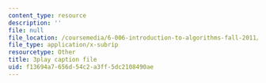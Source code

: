 ```yaml
---
content_type: resource
description: ''
file: null
file_location: /coursemedia/6-006-introduction-to-algorithms-fall-2011/f13694a7656d54c2a3ff5dc2108490ae_QFcyt8fgQMU.vtt
file_type: application/x-subrip
resourcetype: Other
title: 3play caption file
uid: f13694a7-656d-54c2-a3ff-5dc2108490ae
---
```

